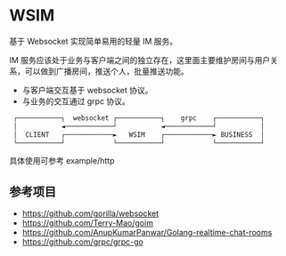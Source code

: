 # WSIM

基于 Websocket 实现简单易用的轻量 IM 服务。

IM 服务应该处于业务与客户端之间的独立存在，这里面主要维护房间与用户关系，可以做到广播房间，推送个人，批量推送功能。

* 与客户端交互基于 websocket 协议。
* 与业务的交互通过 grpc 协议。

```s
 ┌───────────┐  websocket ┌───────────┐    grpc    ┌───────────┐
 │           ◄────────────┘           ◄────────────┘           │
 │  CLIENT   ┌────────────►   WSIM    ┌────────────► BUSINESS  │
 └───────────┘            └───────────┘            └───────────┘
```

具体使用可参考 example/http

## 参考项目

* <https://github.com/gorilla/websocket>
* <https://github.com/Terry-Mao/goim>
* <https://github.com/AnupKumarPanwar/Golang-realtime-chat-rooms>
* <https://github.com/grpc/grpc-go>
